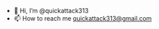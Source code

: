 - 👋 Hi, I’m @quickattack313
- 📫 How to reach me quickattack313@gmail.com

<!---
quickattack313/quickattack313 is a ✨ special ✨ repository because its `README.md` (this file) appears on your GitHub profile.
You can click the Preview link to take a look at your changes.
--->
